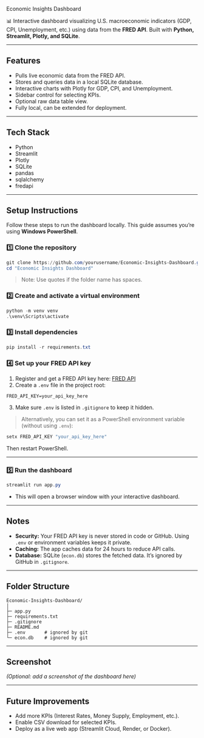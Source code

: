 Economic Insights Dashboard

📊 Interactive dashboard visualizing U.S. macroeconomic indicators (GDP, CPI, Unemployment, etc.) using data from the **FRED API**. Built with **Python, Streamlit, Plotly, and SQLite**.

---

## Features

* Pulls live economic data from the FRED API.
* Stores and queries data in a local SQLite database.
* Interactive charts with Plotly for GDP, CPI, and Unemployment.
* Sidebar control for selecting KPIs.
* Optional raw data table view.
* Fully local, can be extended for deployment.

---

## Tech Stack

* Python
* Streamlit
* Plotly
* SQLite
* pandas
* sqlalchemy
* fredapi

---

## Setup Instructions

Follow these steps to run the dashboard locally. This guide assumes you’re using **Windows PowerShell**.

### 1️⃣ Clone the repository

```powershell
git clone https://github.com/yourusername/Economic-Insights-Dashboard.git
cd "Economic Insights Dashboard"
```

> Note: Use quotes if the folder name has spaces.

### 2️⃣ Create and activate a virtual environment

```powershell
python -m venv venv
.\venv\Scripts\activate
```

### 3️⃣ Install dependencies

```powershell
pip install -r requirements.txt
```

### 4️⃣ Set up your FRED API key

1. Register and get a FRED API key here: [FRED API](https://fred.stlouisfed.org/docs/api/api_key.html)
2. Create a `.env` file in the project root:

```
FRED_API_KEY=your_api_key_here
```

3. Make sure `.env` is listed in `.gitignore` to keep it hidden.

> Alternatively, you can set it as a PowerShell environment variable (without using `.env`):

```powershell
setx FRED_API_KEY "your_api_key_here"
```

Then restart PowerShell.

---

### 5️⃣ Run the dashboard

```powershell
streamlit run app.py
```

* This will open a browser window with your interactive dashboard.

---

## Notes

* **Security:** Your FRED API key is never stored in code or GitHub. Using `.env` or environment variables keeps it private.
* **Caching:** The app caches data for 24 hours to reduce API calls.
* **Database:** SQLite (`econ.db`) stores the fetched data. It’s ignored by GitHub in `.gitignore`.

---

## Folder Structure

```
Economic-Insights-Dashboard/
│
├─ app.py
├─ requirements.txt
├─ .gitignore
├─ README.md
├─ .env       # ignored by git
└─ econ.db    # ignored by git
```

---

## Screenshot

*(Optional: add a screenshot of the dashboard here)*

---

## Future Improvements

* Add more KPIs (Interest Rates, Money Supply, Employment, etc.).
* Enable CSV download for selected KPIs.
* Deploy as a live web app (Streamlit Cloud, Render, or Docker).
